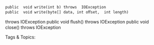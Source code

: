     public  void write(int b) throws  IOException
    public  void write(byte[] data, int oﬀset,  int length)
   throws  IOException
    public  void ﬂush()  throws  IOException
    public  void close()  throws  IOException

   Tags & Topics:
   